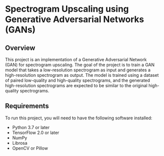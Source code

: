 # Spectrogram Upscaling using Generative Adversarial Networks (GANs)
## Overview
This project is an implementation of a Generative Adversarial Network (GAN) for spectrogram upscaling. The goal of the project is to train a GAN model that takes a low-resolution spectrogram as input and generates a high-resolution spectrogram as output. The model is trained using a dataset of paired low-quality and high-quality spectrograms, and the generated high-resolution spectrograms are expected to be similar to the original high-quality spectrograms.

## Requirements
To run this project, you will need to have the following software installed:

- Python 3.7 or later
- TensorFlow 2.0 or later
- NumPy
- Librosa
- OpenCV or Pillow